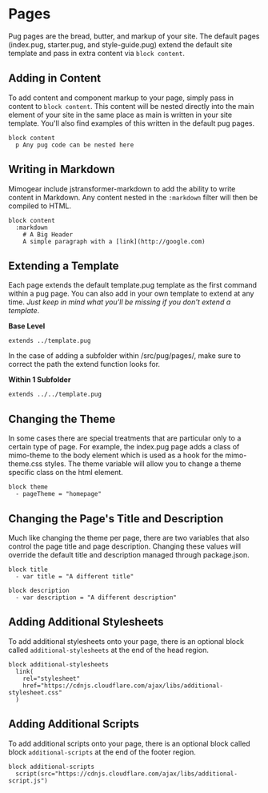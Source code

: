 # Pages

Pug pages are the bread, butter, and markup of your site. The default pages (index.pug, starter.pug, and style-guide.pug) extend the default site template and pass in extra content via `block content`.

## Adding in Content

To add content and component markup to your page, simply pass in content to `block content`. This content will be nested directly into the main element of your site in the same place as main is written in your site template. You'll also find examples of this written in the default pug pages.

```pug
block content
  p Any pug code can be nested here
```

## Writing in Markdown

Mimogear include jstransformer-markdown to add the ability to write content in Markdown. Any content nested in the `:markdown` filter will then be compiled to HTML.

```pug
block content
  :markdown
    # A Big Header
    A simple paragraph with a [link](http://google.com)
```

## Extending a Template

Each page extends the default template.pug template as the first command within a pug page. You can also add in your own template to extend at any time. _Just keep in mind what you'll be missing if you don't extend a template_.

**Base Level**

```pug
extends ../template.pug
```

In the case of adding a subfolder within /src/pug/pages/, make sure to correct the path the extend function looks for.

**Within 1 Subfolder**

```pug
extends ../../template.pug
```

## Changing the Theme

In some cases there are special treatments that are particular only to a certain type of page. For example, the index.pug page adds a class of mimo-theme to the body element which is used as a hook for the mimo-theme.css styles. The theme variable will allow you to change a theme specific class on the html element.

```pug
block theme
  - pageTheme = "homepage"
```

## Changing the Page's Title and Description

Much like changing the theme per page, there are two variables that also control the page title and page description. Changing these values will override the default title and description managed through package.json.

```pug
block title
  - var title = "A different title"

block description
  - var description = "A different description"
```

## Adding Additional Stylesheets

To add additional stylesheets onto your page, there is an optional block called `additional-stylesheets` at the end of the head region.

```pug
block additional-stylesheets
  link(
    rel="stylesheet"
    href="https://cdnjs.cloudflare.com/ajax/libs/additional-stylesheet.css"
  )
```

## Adding Additional Scripts

To add additional scripts onto your page, there is an optional block called block `additional-scripts` at the end of the footer region.

```pug
block additional-scripts
  script(src="https://cdnjs.cloudflare.com/ajax/libs/additional-script.js")
```
